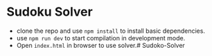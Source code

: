 # Sudoku Solver

- clone the repo and use `npm install` to install basic dependencies.
- use `npm run dev` to start compilation in development mode.
- Open `index.html` in browser to use solver.#   S u d o k o - S o l v e r  
 